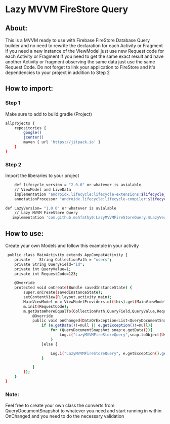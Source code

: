 # Lazy MVVM FireStore Query

## About:
This is a MVVM ready to use with Firebase FireStore Database Query builder and no need to rewrite the declaration for each Activity or Fragment If you need a new instance of the ViewModel just use new Request code for each Activity or Fragment If you need to get the same exact result and have another Activity or fragment observing the same data just use the same Request Code.
Do not forget to link your application to FireStore and it's dependencies to your project in addition to Step 2

## How to import:
### Step 1
Make sure to add to build.gradle (Project)
```sh
allprojects {
    repositories {
        google()
        jcenter()
        maven { url 'https://jitpack.io' }
    }
}
```
### Step 2
Import the liberaries to your project
```sh
    def lifecycle_version = "2.0.0" or whatever is avialable
    // ViewModel and LiveData
    implementation "androidx.lifecycle:lifecycle-extensions:$lifecycle_version"
    annotationProcessor "androidx.lifecycle:lifecycle-compiler:$lifecycle_version"

def LazyVersion= "1.0.0" or whatever is avialable
    // Lazy MVVM FireStore Query
   implementation 'com.github.mohfathy0:LazyMVVMFireStoreQuery:$LazyVersion'
```


## How to use:

Create your own Models and follow this example in your activity
```sh
 public class MainActivity extends AppCompatActivity {
    private    String CollectionPath = "users";
    private String QueryField="id";
    private int QueryValue=1;
    private int RequestCode=123;

    @Override
    protected void onCreate(Bundle savedInstanceState) {
        super.onCreate(savedInstanceState);
        setContentView(R.layout.activity_main);
        MainViewModel m = ViewModelProviders.of(this).get(MainViewModel.class);
        m.init(RequestCode);
        m.getDataWhereEqualTo(CollectionPath,QueryField,QueryValue,RequestCode).observe(this, new Observer<DataOrException<List<QueryDocumentSnapshot>>>() {
            @Override
            public void onChanged(DataOrException<List<QueryDocumentSnapshot>> e) {
                if (e.getData()!=null || e.getException()!=null){
                    for (QueryDocumentSnapshot snap:e.getData()){
                        Log.i("LazyMVVMFireStoreQuery",snap.toObject(UsersModel.class).getFirstName()+snap.toObject(UsersModel.class).getLastName());
                    }
                }else {

                    Log.i("LazyMVVMFireStoreQuery", e.getException().getMessage());
                }

            }
        });
    }
}
```

### Note:
Feel free to create your own class the converts from QueryDocumentSnapshot to whatever you need and start running in within OnChanged and you need to do the necessary validation 
